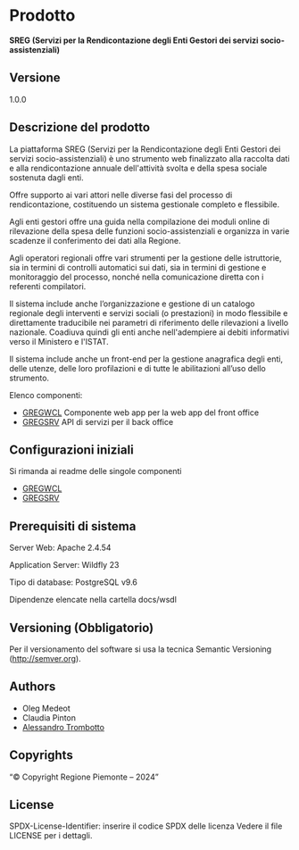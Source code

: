 # Prodotto
**SREG (Servizi per la Rendicontazione degli Enti Gestori dei servizi socio-assistenziali)**
## Versione
1.0.0

## Descrizione del prodotto

La piattaforma SREG (Servizi per la Rendicontazione degli Enti Gestori dei servizi socio-assistenziali) è uno strumento web finalizzato alla raccolta dati e alla rendicontazione annuale dell'attività svolta e della spesa sociale sostenuta dagli enti.

Offre supporto ai vari attori nelle diverse fasi del processo di rendicontazione, costituendo un sistema gestionale completo e flessibile.  

Agli enti gestori offre una guida nella compilazione dei moduli online di rilevazione della spesa delle funzioni socio-assistenziali e organizza in varie scadenze il conferimento dei dati alla Regione.


Agli operatori regionali offre vari strumenti per la gestione delle istruttorie, sia in termini di controlli automatici sui dati, sia in termini di gestione e monitoraggio del processo, nonché nella comunicazione diretta con i referenti compilatori.


Il sistema include anche l’organizzazione e gestione di un catalogo regionale degli interventi e servizi sociali (o prestazioni) in modo flessibile e direttamente traducibile nei parametri di riferimento delle rilevazioni a livello nazionale. Coadiuva quindi gli enti anche nell'adempiere ai debiti informativi verso il Ministero e l'ISTAT.


Il sistema include anche un front-end per la gestione anagrafica degli enti, delle utenze, delle loro profilazioni e di tutte le abilitazioni all’uso dello strumento.

Elenco componenti:

* [GREGWCL](gregwcl) Componente web app per la web app del front office
* [GREGSRV](gregsrv) API di servizi per il back office

## Configurazioni iniziali

Si rimanda ai readme delle singole componenti

* [GREGWCL](gregwcl/README.md)
* [GREGSRV](gregsrv/README.md)

## Prerequisiti di sistema

Server Web:
Apache 2.4.54

Application Server:
Wildfly 23

Tipo di database:
PostgreSQL v9.6

Dipendenze elencate nella cartella docs/wsdl

## Versioning (Obbligatorio)

Per il versionamento del software si usa la tecnica Semantic Versioning (http://semver.org).

## Authors

* Oleg Medeot
* Claudia Pinton
* [Alessandro Trombotto](https://github.com/alessandro-trombotto)

## Copyrights

“© Copyright Regione Piemonte – 2024”

## License

SPDX-License-Identifier: inserire il codice SPDX delle licenza
Vedere il file LICENSE per i dettagli.

